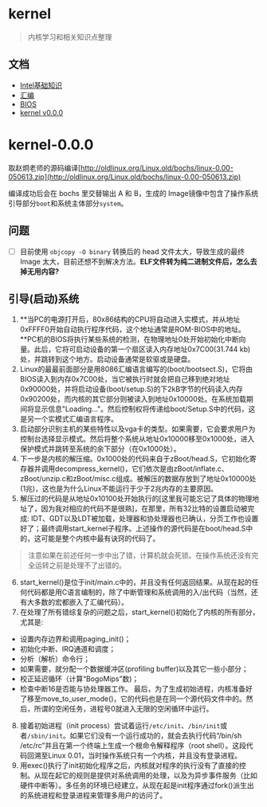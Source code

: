 # kernel

> 内核学习和相关知识点整理

## 文档

- [Intel基础知识](doc/intel.md)
- [汇编](doc/汇编.md)
- [BIOS](doc/BIOS.md)
- [kernel v0.0.0](doc/kernel-v0.0.0.md)


# kernel-0.0.0

取赵炯老师的源码编译[http://oldlinux.org/Linux.old/bochs/linux-0.00-050613.zip](http://oldlinux.org/Linux.old/bochs/linux-0.00-050613.zip)

编译成功后会在 bochs 里交替输出 A 和 B，生成的 Image镜像中包含了操作系统引导部分`boot`和系统主体部分`system`。

## 问题
- [ ] 目前使用 `objcopy -O binary` 转换后的 head 文件太大，导致生成的最终 Image 太大，目前还想不到解决方法。**ELF文件转为纯二进制文件后，怎么去掉无用内容?**


## 引导(启动)系统

1. **当PC的电源打开后，80x86结构的CPU将自动进入实模式，并从地址0xFFFF0开始自动执行程序代码，这个地址通常是ROM-BIOS中的地址。**PC机的BIOS将执行某些系统的检测，在物理地址0处开始初始化中断向量。此后，它将可启动设备的第一个扇区读入内存地址0x7C00(31.744 kb)处，并跳转到这个地方。启动设备通常是软驱或是硬盘。
2. Linux的最最前面部分是用8086汇编语言编写的(boot/bootsect.S)，它将由BIOS读入到内存0x7C00处，当它被执行时就会把自己移到绝对地址0x90000处，并将启动设备(boot/setup.S)的下2kB字节的代码读入内存0x90200处，而内核的其它部分则被读入到地址0x10000处。在系统加载期间将显示信息"Loading..."。然后控制权将传递给boot/Setup.S中的代码，这是另一个实模式汇编语言程序。 
3. 启动部分识别主机的某些特性以及vga卡的类型。如果需要，它会要求用户为控制台选择显示模式。然后将整个系统从地址0x10000移至0x1000处，进入保护模式并跳转至系统的余下部分（在0x1000处）。 
4. 下一步是内核的解压缩。0x1000处的代码来自于zBoot/head.S，它初始化寄存器并调用decompress_kernel()，它们依次是由zBoot/inflate.c、zBoot/unzip.c和zBoot/misc.c组成。被解压的数据存放到了地址0x10000处(1兆)，这也是为什么Linux不能运行于少于2兆内存的主要原因。
5. 解压过的代码是从地址0x10100处开始执行的[这里我可能忘记了具体的物理地址了，因为我对相应的代码不是很熟]，在那里，所有32比特的设置启动被完成: IDT、GDT以及LDT被加载，处理器和协处理器也已确认，分页工作也设置好了；最终调用start_kernel子程序。上述操作的源代码是在boot/head.S中的，这可能是整个内核中最有诀窍的代码了。
> 注意如果在前述任何一步中出了错，计算机就会死锁。在操作系统还没有完全运转之前是处理不了出错的。
6. start_kernel()是位于init/main.c中的，并且没有任何返回结果。从现在起的任何代码都是用C语言编制的，除了中断管理和系统调用的入/出代码（当然，还有大多数的宏都嵌入了汇编代码）。 
7. 在处理了所有错综复杂的问题之后，start_kernel()初始化了内核的所有部分，尤其是: 
- 设置内存边界和调用paging_init()； 
- 初始化中断、IRQ通道和调度； 
- 分析（解析）命令行； 
- 如果需要，就分配一个数据缓冲区(profiling buffer)以及其它一些小部分； 
- 校正延迟循环（计算“BogoMips”数)； 
- 检查中断16是否能与协处理器工作。 
最后，为了生成初始进程，内核准备好了移至move_to_user_mode()，它的代码也是在同一个源代码文件中的。然后，所谓的空闲任务，进程号0就进入无限的空闲循环中运行。
8. 接着初始进程（init process）尝试着运行`/etc/init`、`/bin/init`或者`/sbin/init`。如果它们没有一个运行成功的，就会去执行代码“/bin/sh /etc/rc”并且在第一个终端上生成一个根命令解释程序（root shell）。这段代码回溯至Linux 0.01，当时操作系统只有一个内核，并且没有登录进程。 
9. 用exec()执行了init初始化程序之后，内核就对程序的执行没有了直接的控制。从现在起它的规则是提供对系统调用的处理，以及为异步事件服务（比如硬件中断等）。多任务的环境已经建立，从现在起是init程序通过fork()派生出的系统进程和登录进程来管理多用户的访问了。 



